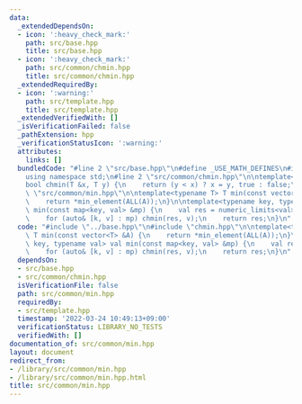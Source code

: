 ```yaml
---
data:
  _extendedDependsOn:
  - icon: ':heavy_check_mark:'
    path: src/base.hpp
    title: src/base.hpp
  - icon: ':heavy_check_mark:'
    path: src/common/chmin.hpp
    title: src/common/chmin.hpp
  _extendedRequiredBy:
  - icon: ':warning:'
    path: src/template.hpp
    title: src/template.hpp
  _extendedVerifiedWith: []
  _isVerificationFailed: false
  _pathExtension: hpp
  _verificationStatusIcon: ':warning:'
  attributes:
    links: []
  bundledCode: "#line 2 \"src/base.hpp\"\n#define _USE_MATH_DEFINES\n#include <bits/stdc++.h>\n\
    using namespace std;\n#line 2 \"src/common/chmin.hpp\"\n\ntemplate<typename T>\n\
    bool chmin(T &x, T y) {\n    return (y < x) ? x = y, true : false;\n}\n#line 3\
    \ \"src/common/min.hpp\"\n\ntemplate<typename T> T min(const vector<T> &A) {\n\
    \    return *min_element(ALL(A));\n}\n\ntemplate<typename key, typename val> val\
    \ min(const map<key, val> &mp) {\n    val res = numeric_limits<val>::max();\n\
    \    for (auto& [k, v] : mp) chmin(res, v);\n    return res;\n}\n"
  code: "#include \"../base.hpp\"\n#include \"chmin.hpp\"\n\ntemplate<typename T>\
    \ T min(const vector<T> &A) {\n    return *min_element(ALL(A));\n}\n\ntemplate<typename\
    \ key, typename val> val min(const map<key, val> &mp) {\n    val res = numeric_limits<val>::max();\n\
    \    for (auto& [k, v] : mp) chmin(res, v);\n    return res;\n}\n"
  dependsOn:
  - src/base.hpp
  - src/common/chmin.hpp
  isVerificationFile: false
  path: src/common/min.hpp
  requiredBy:
  - src/template.hpp
  timestamp: '2022-03-24 10:49:13+09:00'
  verificationStatus: LIBRARY_NO_TESTS
  verifiedWith: []
documentation_of: src/common/min.hpp
layout: document
redirect_from:
- /library/src/common/min.hpp
- /library/src/common/min.hpp.html
title: src/common/min.hpp
---
```

